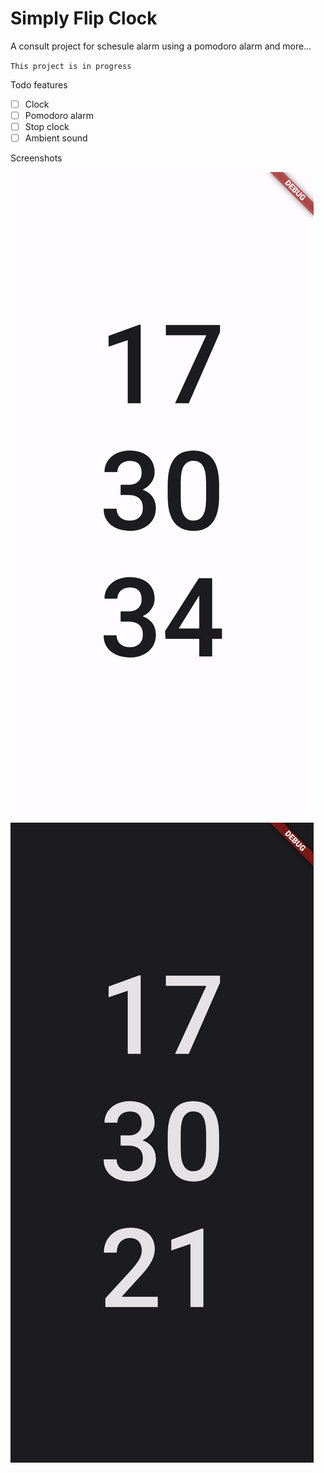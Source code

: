# Simply Flip Clock

A consult project for schesule alarm using a pomodoro alarm and more...

`This project is in progress`

Todo features

- [ ] Clock
- [ ] Pomodoro alarm
- [ ] Stop clock
- [ ] Ambient sound

Screenshots

![](/screenshots/screenshot01.png)

![](/screenshots/screenshot02.png)
